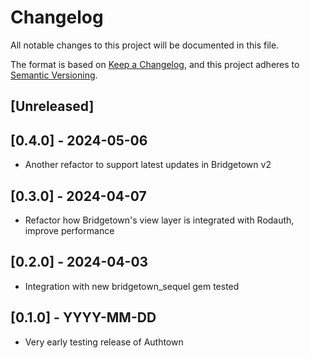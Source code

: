 # Changelog

All notable changes to this project will be documented in this file.

The format is based on [Keep a Changelog](https://keepachangelog.com/en/1.0.0/),
and this project adheres to [Semantic Versioning](https://semver.org/spec/v2.0.0.html).

## [Unreleased]

## [0.4.0] - 2024-05-06

- Another refactor to support latest updates in Bridgetown v2

## [0.3.0] - 2024-04-07

- Refactor how Bridgetown's view layer is integrated with Rodauth, improve performance

## [0.2.0] - 2024-04-03

- Integration with new bridgetown_sequel gem tested

## [0.1.0] - YYYY-MM-DD

- Very early testing release of Authtown
